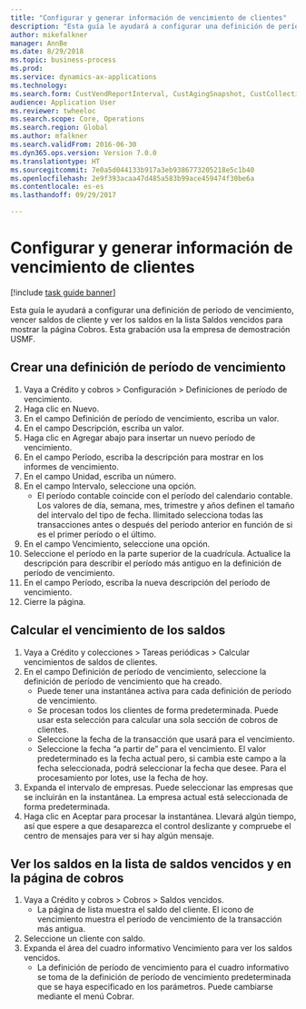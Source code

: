 ```yaml
--- 
title: "Configurar y generar información de vencimiento de clientes"
description: "Esta guía le ayudará a configurar una definición de período de vencimiento, vencer saldos de cliente y ver los saldos en la lista Saldos vencidos para mostrar la página Cobros."
author: mikefalkner
manager: AnnBe
ms.date: 8/29/2018
ms.topic: business-process
ms.prod: 
ms.service: dynamics-ax-applications
ms.technology: 
ms.search.form: CustVendReportInterval, CustAgingSnapshot, CustCollectionsPoolsListPage, CustCollections
audience: Application User
ms.reviewer: twheeloc
ms.search.scope: Core, Operations
ms.search.region: Global
ms.author: mfalkner
ms.search.validFrom: 2016-06-30
ms.dyn365.ops.version: Version 7.0.0
ms.translationtype: HT
ms.sourcegitcommit: 7e0a5d044133b917a3eb9386773205218e5c1b40
ms.openlocfilehash: 2e9f393acaa47d485a583b99ace459474f30be6a
ms.contentlocale: es-es
ms.lasthandoff: 09/29/2017

---
```

# <a name="set-up-and-generate-accounts-receivable-aging-information"></a>Configurar y generar información de vencimiento de clientes

[!include [task guide banner](../../includes/task-guide-banner.md)]

Esta guía le ayudará a configurar una definición de período de vencimiento, vencer saldos de cliente y ver los saldos en la lista Saldos vencidos para mostrar la página Cobros. Esta grabación usa la empresa de demostración USMF.


## <a name="create-an-aging-period-definition"></a>Crear una definición de período de vencimiento
1. Vaya a Crédito y cobros > Configuración > Definiciones de período de vencimiento.
2. Haga clic en Nuevo.
3. En el campo Definición de período de vencimiento, escriba un valor.
4. En el campo Descripción, escriba un valor.
5. Haga clic en Agregar abajo para insertar un nuevo período de vencimiento.
6. En el campo Período, escriba la descripción para mostrar en los informes de vencimiento.
7. En el campo Unidad, escriba un número.
8. En el campo Intervalo, seleccione una opción.
    * El período contable coincide con el período del calendario contable. Los valores de día, semana, mes, trimestre y años definen el tamaño del intervalo del tipo de fecha. Ilimitado selecciona todas las transacciones antes o después del período anterior en función de si es el primer período o el último.  
9. En el campo Vencimiento, seleccione una opción.
10. Seleccione el período en la parte superior de la cuadrícula. Actualice la descripción para describir el período más antiguo en la definición de período de vencimiento.
11. En el campo Período, escriba la nueva descripción del período de vencimiento.
12. Cierre la página.

## <a name="age-the-balances"></a>Calcular el vencimiento de los saldos
1. Vaya a Crédito y colecciones > Tareas periódicas > Calcular vencimientos de saldos de clientes.
2. En el campo Definición de período de vencimiento, seleccione la definición de período de vencimiento que ha creado.
    * Puede tener una instantánea activa para cada definición de período de vencimiento.  
    * Se procesan todos los clientes de forma predeterminada. Puede usar esta selección para calcular una sola sección de cobros de clientes.  
    * Seleccione la fecha de la transacción que usará para el vencimiento.  
    * Seleccione la fecha “a partir de” para el vencimiento. El valor predeterminado es la fecha actual pero, si cambia este campo a la fecha seleccionada, podrá seleccionar la fecha que desee. Para el procesamiento por lotes, use la fecha de hoy.  
3. Expanda el intervalo de empresas. Puede seleccionar las empresas que se incluirán en la instantánea. La empresa actual está seleccionada de forma predeterminada.
4. Haga clic en Aceptar para procesar la instantánea. Llevará algún tiempo, así que espere a que desaparezca el control deslizante y compruebe el centro de mensajes para ver si hay algún mensaje.

## <a name="view-the-balances-on-the-aged-balances-list-and-on-the-collection-page"></a>Ver los saldos en la lista de saldos vencidos y en la página de cobros
1. Vaya a Crédito y cobros > Cobros > Saldos vencidos.
    * La página de lista muestra el saldo del cliente. El icono de vencimiento muestra el período de vencimiento de la transacción más antigua.  
2. Seleccione un cliente con saldo.
3. Expanda el área del cuadro informativo Vencimiento para ver los saldos vencidos.
    * La definición de período de vencimiento para el cuadro informativo se toma de la definición de período de vencimiento predeterminada que se haya especificado en los parámetros. Puede cambiarse mediante el menú Cobrar.  


